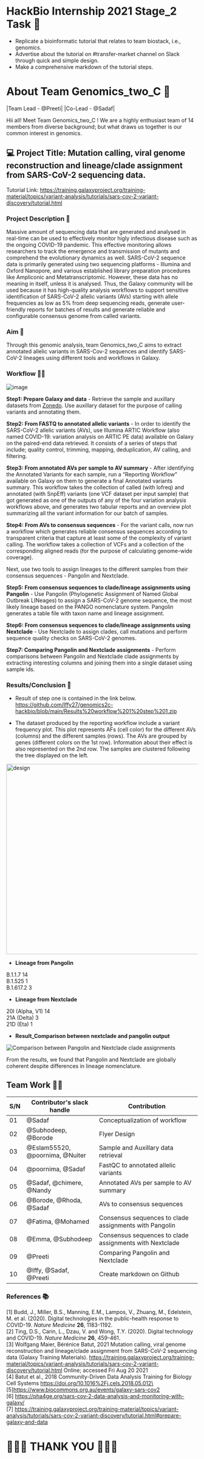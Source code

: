# HackBio Internship 2021 Stage_2 Task 🌈

- Replicate a bioinformatic tutorial that relates to team biostack, i.e., genomics.
- Advertise about the tutorial on #transfer-market channel on Slack through quick and simple design.
- Make a comprehensive markdown of the tutorial steps.

# About Team Genomics_two_C 🌈
|Team Lead - @Preeti| |Co-Lead - @Sadaf|

Hii all! Meet Team Genomics_two_C ! We are a highly enthusiast team of 14 members from diverse background; but what draws us together is our common interest in genomics.

## :computer: Project Title: Mutation calling, viral genome reconstruction and lineage/clade assignment from SARS-CoV-2 sequencing data.
Tutorial Link: https://training.galaxyproject.org/training-material/topics/variant-analysis/tutorials/sars-cov-2-variant-discovery/tutorial.html 

### Project Description 📝
Massive amount of sequencing data that are generated and analysed in real-time can be used to effectively monitor higly infectious disease such as the ongoing COVID-19 pandemic. This effective monitoring allows researchers to track the emergence and transmission of mutants and comprehend the evolutionary dynamics as well.
SARS-CoV-2 sequence data is primarily generated using two sequencing platforms - Illumina and Oxford Nanopore, and various established library preparation procedures like Ampliconic and Metatranscriptomic. However, these data has no meaning in itself, unless it is analysed.
Thus, the Galaxy community will be used because it has high-quality analysis workflows to support sensitive identification of SARS-CoV-2 allelic variants (AVs) starting with allele frequencies as low as 5% from deep sequencing reads, generate user-friendly reports for batches of results and generate reliable and configurable consensus genome from called variants.

### Aim :dart:
Through this genomic analysis, team Genomics_two_C aims to extract annotated allelic variants in SARS-Cov-2 sequences and identify SARS-CoV-2 lineages using different tools and workflows in Galaxy.

### Workflow 👨‍💻

![image](https://user-images.githubusercontent.com/88307823/130225895-3324abe4-8f54-43df-821d-b50144321510.png)

**Step1: Prepare Galaxy and data** - Retrieve the sample and auxillary datasets from [Zonedo](https://zenodo.org/record/5036687#.YR-ceo4zY2w). Use auxillary dataset for the purpose of calling variants and annotating them.

**Step2: From FASTQ to annotated allelic variants** - In order to identify the SARS-CoV-2 allelic variants (AVs), use Illumina ARTIC Workflow (also named COVID-19: variation analysis on ARTIC PE data) available on Galaxy on the paired-end data retrieved. It consists of a series of steps that include; quality control, trimming, mapping, deduplication, AV calling, and filtering.

**Step3: From annotated AVs per sample to AV summary** - After identifying the Annotated Variants for each sample, run a “Reporting Workflow" available on Galaxy on them to generate a final Annotated variants summary. This workflow takes the collection of called (with lofreq) and annotated (with SnpEff) variants (one VCF dataset per input sample) that got generated as one of the outputs of any of the four variation analysis workflows above, and generates two tabular reports and an overview plot summarizing all the variant information for our batch of samples.

**Step4: From AVs to consensus sequences** - For the variant calls, now run a workflow which generates reliable consensus sequences according to transparent criteria that capture at least some of the complexity of variant calling. The workflow takes a collection of VCFs and a collection of the corresponding aligned reads (for the purpose of calculating genome-wide coverage).

Next, use two tools to assign lineages to the different samples from their consensus sequences - Pangolin and Nextclade.

**Step5: From consensus sequences to clade/lineage assignments using Pangolin** - Use Pangolin (Phylogenetic Assignment of Named Global Outbreak LINeages) to assign a SARS-CoV-2 genome sequence, the most likely lineage based on the PANGO nomenclature system. Pangolin generates a table file with taxon name and lineage assignment.

**Step6: From consensus sequences to clade/lineage assignments using Nextclade** - Use Nextclade to assign clades, call mutations and perform sequence quality checks on SARS-CoV-2 genomes.

**Step7: Comparing Pangolin and Nextclade assignments** - Perform comparisons between Pangolin and Nextclade clade assignments by extracting interesting columns and joining them into a single dataset using sample ids.

### Results/Conclusion 📗

- Result of step one is contained in the link below.\
<https://github.com/Iffy27/genomics2c-hackbio/blob/main/Results%20workflow%201%20step%201.zip>

- The dataset produced by the reporting workflow  include a variant frequency plot. This plot represents AFs (cell color) for the different AVs (columns) and the different samples (rows). The AVs are grouped by genes (different colors on the 1st row). Information about their effect is also represented on the 2nd row. The samples are clustered following the tree displayed on the left.

<img src= "https://user-images.githubusercontent.com/71774308/130228701-444375b9-d1cf-437c-8cdc-b1cebc6157aa.jpg" alt="design" height = "500" width = "1000"/>

- **Lineage from Pangolin**

B.1.1.7		14\
B.1.525		1\
B.1.617.2 	3

- **Lineage from Nextclade**

20I (Alpha, V1)	14\
21A (Delta)	3\
21D (Eta)	1


- **Result_Comparison between nextclade and pangolin output**

![Comparison between Pangolin and Nextclade clade assignments](https://user-images.githubusercontent.com/88307823/130308785-41dc5be8-9f04-4329-a573-ac0df83c24bc.jpg)

From the results, we found that Pangolin and Nextclade are globally coherent despite differences in lineage nomenclature.

## Team Work 🤜🤛

|S/N| Contributor's slack handle| Contribution|
|--|-----------------|--------------------------------------------|
|01|@Sadaf|Conceptualization of workflow|
|02|@Subhodeep, @Borode|Flyer Design|
|03|@Eslam55520, @poornima, @Nuiter|Sample and Auxillary data retrieval|
|04|@poornima, @Sadaf|FastQC to annotated allelic variants|
|05|@Sadaf, @chimere, @Nandy| Annotated AVs per sample to AV summary|
|06|@Borode, @Rhoda, @Sadaf|AVs to consensus sequences|
|07|@Fatima, @Mohamed|Consensus sequences to clade assignments with Pangolin|
|08|@Emma, @Subhodeep|Consensus sequences to clade assignments with Nextclade|
|09|@Preeti|Comparing Pangolin and Nextclade|
|10|@Iffy, @Sadaf, @Preeti|Create markdown on Github|

### References 📚
\[1] Budd, J., Miller, B.S., Manning, E.M., Lampos, V., Zhuang, M., Edelstein, M. et al. (2020). Digital technologies in the public-health response to COVID-19. *Nature Medicine* **26**, 1183-1192.\
\[2] Ting, D.S., Carin, L., Dzau, V. and Wong, T.Y. (2020). Digital technology and COVID-19. *Nature Medicine* **26**, 459-461.\
\[3] Wolfgang Maier, Bérénice Batut, 2021 Mutation calling, viral genome reconstruction and lineage/clade assignment from SARS-CoV-2 sequencing data (Galaxy Training Materials). https://training.galaxyproject.org/training-material/topics/variant-analysis/tutorials/sars-cov-2-variant-discovery/tutorial.html Online; accessed Fri Aug 20 2021\
\[4] Batut et al., 2018 Community-Driven Data Analysis Training for Biology Cell Systems https://doi.org/10.1016%2Fj.cels.2018.05.012\
\[5]<https://www.biocommons.org.au/events/galaxy-sars-cov2>\
\[6] <https://pha4ge.org/sars-cov-2-data-analysis-and-monitoring-with-galaxy/>\
\[7] <https://training.galaxyproject.org/training-material/topics/variant-analysis/tutorials/sars-cov-2-variant-discovery/tutorial.html#prepare-galaxy-and-data>



# 🍁🍁🍁 THANK YOU 🍁🍁🍁
